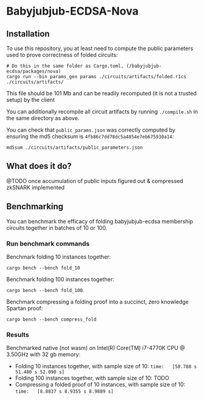 # Babyjubjub-ECDSA-Nova

## Installation
To use this repository, you at least need to compute the public parameters used to prove correctness of folded circuits:
```console
# Do this in the same folder as Cargo.toml, (/babyjubjub-ecdsa/packages/nova)
cargo run --bin params_gen params ./circuits/artifacts/folded.r1cs ./circuits/artifacts/
```
This file should be 101 Mb and can be readily recomputed (it is not a trusted setup) by the client

You can additionally recompile all circuit artifacts by running `./compile.sh` in the same directory as above.

You can check that `public_params.json` was correctly computed by ensuring the md5 checksum is `4fb86c7dd78dc5a4854e7eb675930a14`:
```console
md5sum ./circuits/artifacts/public_parameters.json
```

## What does it do?
@TODO once accumulation of public inputs figured out & compressed zkSNARK implemented

## Benchmarking
You can benchmark the efficacy of folding babyjubjub-ecdsa membership circuits together in batches of 10 or 100.

### Run benchmark commands
Benchmark folding 10 instances together:
```console
cargo bench --bench fold_10
```

Benchmark folding 100 instances together:
```console
cargo bench --bench fold_100
```

Benchmark compressing a folding proof into a succinct, zero knowledge Spartan proof:
```console
cargo bench --bench compress_fold
```

### Results
Benchmarked native (not wasm) on Intel(R) Core(TM) i7-4770K CPU @ 3.50GHz with 32 gb memory:

 - Folding 10 instances together, with sample size of 10: `time:   [50.788 s 51.480 s 52.090 s]`
 - Folding 100 instances together, with sample size of 10: TODO
 - Compressing a folded proof of 10 instances, with sample size of 10: `time:   [8.8837 s 8.9355 s 8.9889 s]`
